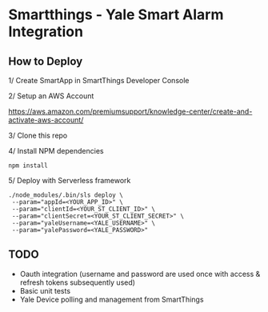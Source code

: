 # Smartthings - Yale Smart Alarm Integration

## How to Deploy

1/ Create SmartApp in SmartThings Developer Console

2/ Setup an AWS Account

https://aws.amazon.com/premiumsupport/knowledge-center/create-and-activate-aws-account/

3/ Clone this repo

4/ Install NPM dependencies
```
npm install
```

5/ Deploy with Serverless framework
```
./node_modules/.bin/sls deploy \
 --param="appId=<YOUR_APP_ID>" \
 --param="clientId=<YOUR_ST_CLIENT_ID>" \
 --param="clientSecret=<YOUR_ST_CLIENT_SECRET>" \
 --param="yaleUsername=<YALE_USERNAME>" \
 --param="yalePassword=<YALE_PASSWORD>"
```

## TODO

* Oauth integration (username and password are used once with access & refresh tokens subsequently used)
* Basic unit tests
* Yale Device polling and management from SmartThings